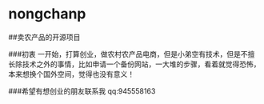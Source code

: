 # nongchanp

##卖农产品的开源项目

###初衷
  一开始，打算创业，做农村农产品电商，但是小弟空有技术，但是不擅长除技术之外的事情，比如申请一个备份网站，一大堆的步骤，看着就觉得恐怖，
  本来想换个国外空间，觉得也没有意义！
  
  
###希望有想创业的朋友联系我
 qq:945558163
